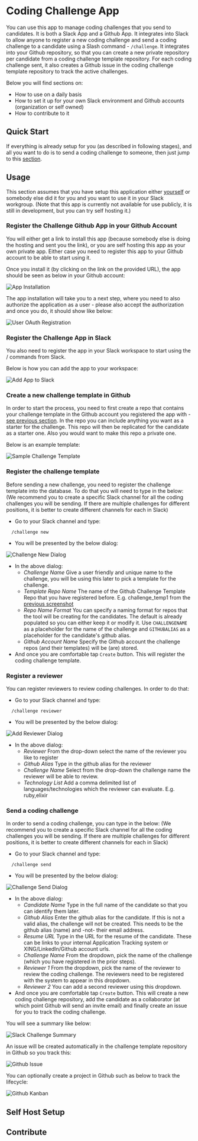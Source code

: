 # Coding Challenge App

You can use this app to manage coding challenges that you send to candidates. It is both a Slack App and a Github App. It integrates into Slack to allow anyone to register a new coding challenge and send a coding challenge to a candidate using a Slash command - `/challenge`. It integrates into your Github repository, so that you can create a new private repository per candidate from a coding challenge template repository. For each coding challenge sent, it also creates a Github issue in the coding challenge template repository to track the active challenges.

Below you will find sections on:

* How to use on a daily basis 
* How to set it up for your own Slack environment and Github accounts (organization or self owned)
* How to contribute to it

## Quick Start
If everything is already setup for you (as described in following stages), and all you want to do is to send a coding challenge to someone, then just jump to this [section](#Send-a-coding-challenge).

## Usage
This section assumes that you have setup this application either [yourself](#Self-Host-Setup) or somebody else did it for you and you want to use it in your Slack workgroup. (Note that this app is currently not available for use publicly, it is still in development, but you can try self hosting it.)

### Register the Challenge Github App in your Github Account
You will either get a link to install this app (because somebody else is doing the hosting and sent you the link), or you are self hosting this app as your own private app. Either case you need to register this app to your Github account to be able to start using it.

Once you install it (by clicking on the link on the provided URL), the app should be seen as below in your Github account:

![App Installation](docs/github-add-app.png)

The app installation will take you to a next step, where you need to also authorize the application as a user - please also accept the authorization and once you do, it should show like below:

![User OAuth Registration](docs/github-user-oauth.png)

### Register the Challenge App in Slack
You also need to register the app in your Slack workspace to start using the / commands from Slack.

Below is how you can add the app to your workspace:

![Add App to Slack](docs/slack-add-app.png)

### Create a new challenge template in Github
In order to start the process, you need to first create a repo that contains your challenge template in the Github account you registered the app with - [see previous section](#Register-the-Challenge-Github-App-in-your-Github-Account). In the repo you can include anything you want as a starter for the challenge. This repo will then be replicated for the candidate as a starter one. Also you would want to make this repo a private one.

Below is an example template:

![Sample Challenge Template](docs/cc-sample-template.png)

### Register the challenge template
Before sending a new challenge, you need to register the challenge template into the database. To do that you will need to type in the below: (We recommend you to create a specific Slack channel for all the coding challenges you will be sending. If there are multiple challenges for different positions, it is better to create different channels for each in Slack)

* Go to your Slack channel and type:

```
  /challenge new
```

* You will be presented by the below dialog:

![Challenge New Dialog](docs/slack-new-challenge.png)

* In the above dialog:
  * *Challenge Name* Give a user friendly and unique name to the challenge, you will be using this later to pick a template for the challenge.
  * *Template Repo Name* The name of the Github Challenge Template Repo that you have registered before. E.g. challenge_temp1 from the [previous screenshot](Create-a-new-challenge-template-in-Github)
  * *Repo Name Format* You can specify a naming format for repos that the tool will be creating for the candidates. The default is already populated so you can either keep it or modify it. Use `CHALLENGENAME` as a placeholder for the name of the challenge and `GITHUBALIAS` as a placeholder for the candidate's github alias.
  * *Github Account Name* Specify the Github account the challenge repos (and their templates) will be (are) stored.  
* And once you are comfortable tap `Create` button. This will register the coding challenge template.

### Register a reviewer
You can register reviewers to review coding challenges. In order to do that:

* Go to your Slack channel and type:

```
  /challenge reviewer
```

* You will be presented by the below dialog:

![Add Reviewer Dialog](docs/slack-add-reviewer.png)

* In the above dialog:
  * *Reviewer* From the drop-down select the name of the reviewer you like to register
  * *Github Alias* Type in the github alias for the reviewer
  * *Challenge Name* Select from the drop-down the challenge name the reviewer will be able to review.
  * *Technology List* Add a comma delimited list of languages/technologies which the reviewer can evaluate. E.g. ruby,elixir 

### Send a coding challenge
In order to send a coding challenge, you can type in the below: (We recommend you to create a specific Slack channel for all the coding challenges you will be sending. If there are multiple challenges for different positions, it is better to create different channels for each in Slack)

* Go to your Slack channel and type:

```
  /challenge send
```

* You will be presented by the below dialog:

![Challenge Send Dialog](docs/slack-challenge-send-dialog.png)

* In the above dialog:
  * *Candidate Name* Type in the full name of the candidate so that you can identify them later.
  * *Github Alias* Enter the github alias for the candidate. If this is not a valid alias, the challenge will not be created. This needs to be the github alias (name) and -not- their email address.
  * *Resume URL* Type in the URL for the resume of the candidate. These can be links to your internal Application Tracking system or XING/LinkedIn/Github account urls. 
  * *Challenge Name* From the dropdown, pick the name of the challenge (which you have registered in the prior steps).
  * *Reviewer 1* From the dropdown, pick the name of the reviewer to review the coding challenge. The reviewers need to be registered with the system to appear in this dropdown.
  * *Reviewer 2* You can add a second reviewer using this dropdown.
* And once you are comfortable tap `Create` button. This will create a new coding challenge repository, add the candidate as a collaborator (at which point Github will send an invite email) and finally create an issue for you to track the coding challenge.

You will see a summary like below:

![Slack Challenge Summary](docs/slack-challenge-sent.png)

An issue will be created automatically in the challenge template repository in Github so you track this:

![Github Issue](docs/github-issue.png)

You can optionally create a project in Github such as below to track the lifecycle:

![Github Kanban](docs/cc-kanban.png)

## Self Host Setup


## Contribute

